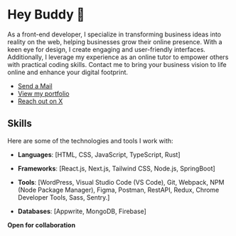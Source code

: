 # Hey Buddy 👋

As a front-end developer, I specialize in transforming business ideas into reality on the web, helping businesses grow their online presence. With a keen eye for design, I create engaging and user-friendly interfaces. Additionally, I leverage my experience as an online tutor to empower others with practical coding skills. Contact me to bring your business vision to life online and enhance your digital footprint.

- [Send a Mail](mailto:dannydotdev@gmail.com)
- [View my portfolio](https://danieltriedcoding.vercel.app)
- [Reach out on X](https://x.com/FrontendDaniel)



## Skills
Here are some of the technologies and tools I work with:

  - **Languages**: [HTML, CSS, JavaScript, TypeScript, Rust]
  
- **Frameworks**: [React.js, Next.js, Tailwind CSS, Node.js, SpringBoot]
  
- **Tools**: [WordPress, Visual Studio Code (VS Code), Git, Webpack, NPM (Node Package Manager), Figma, Postman, RestAPI, Redux, Chrome Developer Tools, Sass, Sentry.]
  
- **Databases**: [Appwrite, MongoDB, Firebase]

**Open for collaboration**






